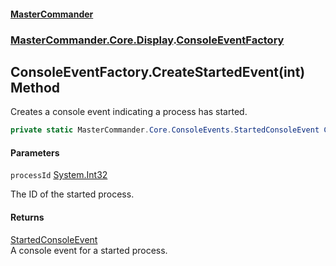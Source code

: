 #### [MasterCommander](MasterCommander.md 'MasterCommander')
### [MasterCommander.Core.Display](MasterCommander.Core.Display.md 'MasterCommander.Core.Display').[ConsoleEventFactory](ConsoleEventFactory.md 'MasterCommander.Core.Display.ConsoleEventFactory')

## ConsoleEventFactory.CreateStartedEvent(int) Method

Creates a console event indicating a process has started.

```csharp
private static MasterCommander.Core.ConsoleEvents.StartedConsoleEvent CreateStartedEvent(int processId);
```
#### Parameters

<a name='MasterCommander.Core.Display.ConsoleEventFactory.CreateStartedEvent(int).processId'></a>

`processId` [System.Int32](https://docs.microsoft.com/en-us/dotnet/api/System.Int32 'System.Int32')

The ID of the started process.

#### Returns
[StartedConsoleEvent](StartedConsoleEvent.md 'MasterCommander.Core.ConsoleEvents.StartedConsoleEvent')  
A console event for a started process.